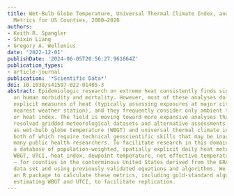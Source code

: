 ```yaml
---
title: Wet-Bulb Globe Temperature, Universal Thermal Climate Index, and Other Heat
  Metrics for US Counties, 2000–2020
authors:
- Keith R. Spangler
- Shixin Liang
- Gregory A. Wellenius
date: '2022-12-01'
publishDate: '2024-06-05T20:56:27.961864Z'
publication_types:
- article-journal
publication: '*Scientific Data*'
doi: 10.1038/s41597-022-01405-3
abstract: Epidemiologic research on extreme heat consistently finds significant impacts
  on human morbidity and mortality. However, most of these analyses do not use spatially
  explicit measures of heat (typically assessing exposures at major cities using the
  nearest weather station), and they frequently consider only ambient temperature
  or heat index. The field is moving toward more expansive analyses that use spatially
  resolved gridded meteorological datasets and alternative assessments of heat, such
  as wet-bulb globe temperature (WBGT) and universal thermal climate index (UTCI),
  both of which require technical geoscientific skills that may be inaccessible to
  many public health researchers. To facilitate research in this domain, we created
  a database of population-weighted, spatially explicit daily heat metrics – including
  WBGT, UTCI, heat index, dewpoint temperature, net effective temperature, and humidex
  – for counties in the conterminous United States derived from the ERA5-Land gridded
  data set and using previously validated equations and algorithms. We also provide
  an R package to calculate these metrics, including gold-standard algorithms for
  estimating WBGT and UTCI, to facilitate replication.
---
```

